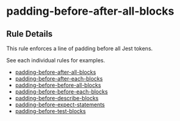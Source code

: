 # padding-before-after-all-blocks

## Rule Details

This rule enforces a line of padding before all Jest tokens.

See each individual rules for examples.

- [padding-before-after-all-blocks](padding-before-after-all-blocks.md)
- [padding-before-after-each-blocks](padding-before-after-each-blocks.md)
- [padding-before-before-all-blocks](padding-before-before-all-blocks.md)
- [padding-before-before-each-blocks](padding-before-before-each-blocks.md)
- [padding-before-describe-blocks](padding-before-describe-blocks.md)
- [padding-before-expect-statements](padding-before-expect-statements.md)
- [padding-before-test-blocks](padding-before-test-blocks.md)
